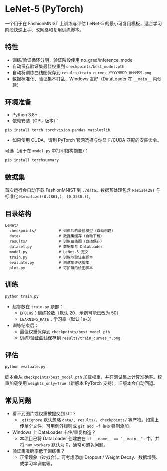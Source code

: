 # LeNet-5 (PyTorch)

一个用于在 FashionMNIST 上训练与评估 LeNet-5 的最小可复用模板，适合学习阶段快速上手、改网络和复用训练脚本。

## 特性
- 训练/验证循环分明，验证阶段使用 no_grad/inference_mode
- 自动保存验证集最佳权重到 `checkpoints/best_model.pth`
- 自动将训练曲线图保存到 `results/train_curves_YYYYMMDD_HHMMSS.png`
- 数据标准化、验证集不打乱、Windows 友好（DataLoader 在 `__main__` 内创建）

## 环境准备
- Python 3.8+
- 依赖安装（CPU 版本）：
```bash
pip install torch torchvision pandas matplotlib
```
- 如果使用 CUDA，请到 PyTorch 官网选择与你显卡/CUDA 匹配的安装命令。

可选（用于在 `model.py` 中打印结构摘要）：
```bash
pip install torchsummary
```

## 数据集
首次运行会自动下载 FashionMNIST 到 `./data`。数据预处理包含 `Resize(28)` 与标准化 `Normalize((0.2861,), (0.3530,))`。

## 目录结构
```text
LeNet/
  checkpoints/          # 训练后的最佳模型（自动创建）
  data/                 # 数据集缓存（自动下载）
  results/              # 训练曲线图（自动保存）
  dataset.py            # 数据集与 DataLoader
  model.py              # LeNet-5 定义
  train.py              # 训练与验证主脚本
  evaluate.py           # 测试集评估脚本
  plot.py               # 可扩展的绘图脚本
```

## 训练
```bash
python train.py
```
- 超参数在 `train.py` 顶部：
  - `EPOCHS`：训练轮数（默认 20，示例可能已改为 50）
  - `LEARNING_RATE`：学习率（默认 1e-3）
- 训练结束后：
  - 最佳权重保存到 `checkpoints/best_model.pth`
  - 训练/验证曲线保存到 `results/train_curves_*.png`

## 评估
```bash
python evaluate.py
```
脚本会从 `checkpoints/best_model.pth` 加载权重，并在测试集上计算准确率。权重加载使用 `weights_only=True`（新版本 PyTorch 支持），旧版本会自动回退。

## 常见问题
- 看不到图片或权重被提交到 Git？
  - `.gitignore` 默认忽略 `data/`、`results/`、`checkpoints/` 等产物。如需上传单个文件，可用例外规则或 `git add -f 路径` 强制添加。
- Windows 上 DataLoader 卡住/重复构造？
  - 本项目已将 DataLoader 创建放在 `if __name__ == "__main__":` 中，并将 `num_workers` 默认为 0，通常可避免问题。
- 验证集准确率低于训练集？
  - 正常现象（过拟合）。可考虑添加 Dropout / Weight Decay、数据增强、或学习率调度等。
